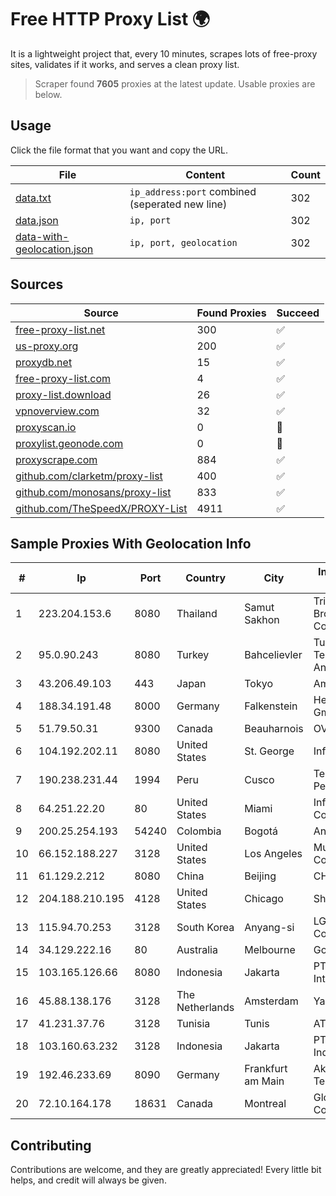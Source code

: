 
# Free HTTP Proxy List 🌍

It is a lightweight project that, every 10 minutes, scrapes lots of free-proxy sites, validates if it works, and serves a clean proxy list.


> Scraper found **7605** proxies at the latest update. Usable proxies are below.

## Usage

Click the file format that you want and copy the URL.


|File|Content|Count|
|----|-------|-----|
|[data.txt](https://raw.githubusercontent.com/themiralay/Proxy-List-World/master/data.txt)|`ip_address:port` combined (seperated new line)|302|
|[data.json](https://raw.githubusercontent.com/themiralay/Proxy-List-World/master/data.json)|`ip, port`|302|
|[data-with-geolocation.json](https://raw.githubusercontent.com/themiralay/Proxy-List-World/master/data-with-geolocation.json)|`ip, port, geolocation`|302|

## Sources

|Source|Found Proxies|Succeed|
|------|-------------|-------|
|[free-proxy-list.net](https://free-proxy-list.net)|300|✅|
|[us-proxy.org](https://www.us-proxy.org)|200|✅|
|[proxydb.net](http://proxydb.net)|15|✅|
|[free-proxy-list.com](https://free-proxy-list.com/?page=&port=&type%5B%5D=http&type%5B%5D=https&up_time=0&search=Search)|4|✅|
|[proxy-list.download](https://www.proxy-list.download/HTTP)|26|✅|
|[vpnoverview.com](https://vpnoverview.com/privacy/anonymous-browsing/free-proxy-servers)|32|✅|
|[proxyscan.io](https://www.proxyscan.io)|0|🚫|
|[proxylist.geonode.com](https://proxylist.geonode.com/api/proxy-list?limit=300&page=1&sort_by=lastChecked&sort_type=desc&protocols=http,https)|0|🚫|
|[proxyscrape.com](https://api.proxyscrape.com/v2/?request=displayproxies&protocol=http&timeout=10000&country=all&ssl=all&anonymity=all)|884|✅|
|[github.com/clarketm/proxy-list](https://raw.githubusercontent.com/clarketm/proxy-list/master/proxy-list-raw.txt)|400|✅|
|[github.com/monosans/proxy-list](https://raw.githubusercontent.com/monosans/proxy-list/main/proxies/http.txt)|833|✅|
|[github.com/TheSpeedX/PROXY-List](https://raw.githubusercontent.com/TheSpeedX/PROXY-List/master/http.txt)|4911|✅|


## Sample Proxies With Geolocation Info

|#|Ip|Port|Country|City|Internet Service Provider|
|-|--|----|-------|----|-------------------------|
|1|223.204.153.6|8080|Thailand|Samut Sakhon|Triple T Broadband Public Company Limited|
|2|95.0.90.243|8080|Turkey|Bahcelievler|Turk Telekomunikasyon Anonim Sirketi|
|3|43.206.49.103|443|Japan|Tokyo|Amazon.com, Inc.|
|4|188.34.191.48|8000|Germany|Falkenstein|Hetzner Online GmbH|
|5|51.79.50.31|9300|Canada|Beauharnois|OVH SAS|
|6|104.192.202.11|8080|United States|St. George|InfoWest|
|7|190.238.231.44|1994|Peru|Cusco|Telefonica Del Peru|
|8|64.251.22.20|80|United States|Miami|Infolink Global Corporation|
|9|200.25.254.193|54240|Colombia|Bogotá|Andinet ON Line|
|10|66.152.188.227|3128|United States|Los Angeles|Multacom Corporation|
|11|61.129.2.212|8080|China|Beijing|CHINANET|
|12|204.188.210.195|4128|United States|Chicago|Sharktech|
|13|115.94.70.253|3128|South Korea|Anyang-si|LG DACOM Corporation|
|14|34.129.222.16|80|Australia|Melbourne|Google LLC|
|15|103.165.126.66|8080|Indonesia|Jakarta|PT iForte Global Internet|
|16|45.88.138.176|3128|The Netherlands|Amsterdam|Yaglom Labs Ltd|
|17|41.231.37.76|3128|Tunisia|Tunis|ATI - ISP|
|18|103.160.63.232|3128|Indonesia|Jakarta|PT Herza Digital Indonesia|
|19|192.46.233.69|8090|Germany|Frankfurt am Main|Akamai Technologies, Inc.|
|20|72.10.164.178|18631|Canada|Montreal|GloboTech Communications|



## Contributing

Contributions are welcome, and they are greatly appreciated! Every
little bit helps, and credit will always be given.

